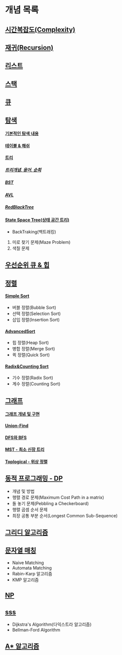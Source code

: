 # 개념 목록

## [시간복잡도(Complexity)](./Complexity.md)

## [재귀(Recursion)](./Recursion.md)

## [리스트](./List.md)

## [스택](./Stack.md) 

## [큐](./Queue.md)

## [탐색](./Search)

#### [기본적인 탐색 내용](./Search/기본적인탐색내용.md)
#### [테이블 & 해쉬](./Search/Hash.md)

#### [트리](./Search/Tree)
##### [트리개념, 용어, 순회](./Search/Tree/Tree.md)
##### [BST](./Search/Tree/BST.md)
##### [AVL](./Search/Tree/AVL.md)
##### [RedBlackTree](./Search/Tree/RedBlackTree.md)

#### [State Space Tree(상태 공간 트리)](./Search/StateSpaceTree.md)
- BackTraking(백트래킹)
1. 미로 찾기 문제(Maze Problem)
2. 색칠 문제

## [우선순위 큐 & 힙](./Heap.md)

## [정렬](./Sorting) 
#### [Simple Sort](./Sorting/SimpleSort.md)
- 버블 정렬(Bubble Sort)
- 선택 정렬(Selection Sort)
- 삽입 정렬(Insertion Sort) 
#### [AdvancedSort](./Sorting/AdvancedSort.md) 
- 힙 정렬(Heap Sort)
- 병합 정렬(Merge Sort)
- 퀵 정렬(Quick Sort)
#### [Radix&Counting Sort](./Sorting/Radix&CountingSort.md)
- 기수 정렬(Radix Sort)
- 계수 정렬(Counting Sort)


## [그래프](./Graph) 
#### [그래프 개념 및 구현](./Graph/그래프개념&구현.md)  
#### [Union-Find](./Graph/UnionFind.md)
#### [DFS와 BFS](./Graph/DFS&BFS.md)
#### [MST - 최소 신장 트리](./Graph/MST.md)
#### [Toplogical - 위상 정렬](./Graph/Topological.md)

## [동적 프로그래밍 - DP](./DynamicProgramming.md)
- 개념 및 방법
- 행렬 경로 문제(Maximum Cost Path in a matrix)
- 돌 놓기 문제(Pebbling a Checkerboard)
- 행렬 곱셈 순서 문제
- 최장 공통 부분 순서(Longest Common Sub-Sequence)

## [그리디 알고리즘](./Greedy.md)

## [문자열 매칭](./StringMatching.md)
- Naive Matching
- Automata Matching
- Rabin-Karp 알고리즘
- KMP 알고리즘

## [NP](./NP.md)

## [sss](./SingleSourceShortestPath.md)
- Dijkstra's Algorithm(다익스트라 알고리즘)
- Bellman-Ford Algorithm

## [A* 알고리즘](./A_star.md)

